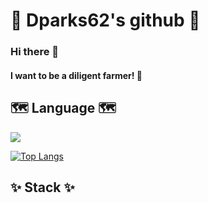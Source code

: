 # 🌷 Dparks62's github 🌷
### Hi there 👋
#### I want to be a diligent farmer! 🌱

<!--
**whdmsco010/whdmsco010** is a ✨ _special_ ✨ repository because its `README.md` (this file) appears on your GitHub profile.

Here are some ideas to get you started:

- 🔭 I’m currently working on ...
- 🌱 I’m currently learning ...
- 👯 I’m looking to collaborate on ...
- 🤔 I’m looking for help with ...
- 💬 Ask me about ...
- 📫 How to reach me: ...
- 😄 Pronouns: ...
- ⚡ Fun fact: ...
-->
## 🗺 Language 🗺
<img src="https://img.shields.io/badge/Python-3776AB?style=flat-square&logo=Python&logoColor=white"/>

[![Top Langs](https://github-readme-stats.vercel.app/api/top-langs/?username=whdmsco010&layout=compact)](https://github.com/whdmsco010/github-readme-stats)

## ✨ Stack ✨
<!--
<img src="https://img.shields.io/badge/Android Studio-3DDC84?style=flat-square&logo=Android Studio&logoColor=white"/>
-->
